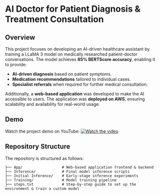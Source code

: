 # AI Doctor for Patient Diagnosis & Treatment Consultation

## Overview
This project focuses on developing an AI-driven healthcare assistant by training a LLaMA 3 model on medically researched patient-doctor conversations. The model achieves **85% BERTScore accuracy**, enabling it to provide:

- **AI-driven diagnosis** based on patient symptoms.
- **Medication recommendations** tailored to individual cases.
- **Specialist referrals** when required for further medical consultation.

Additionally, a **web-based application** was developed to make the AI accessible to users. The application was **deployed on AWS**, ensuring scalability and availability for real-world usage.

## Demo
Watch the project demo on YouTube:
[![Watch the video](https://img.youtube.com/vi/YOUR_VIDEO_ID/maxresdefault.jpg)]([https://www.youtube.com/watch?v=YOUR_VIDEO_ID](https://youtube.com/shorts/p-RhCBWF8sI?feature=share))

## Repository Structure
The repository is structured as follows:

```
├── App/                  # Web-based application frontend & backend
├── Inference/            # Final model inference scripts
├── Initial Inference/    # Early-stage inference experiments
├── Training/             # Model training pipeline
├── steps.txt             # Step-by-step guide to set up the environment & train a custom model
```

